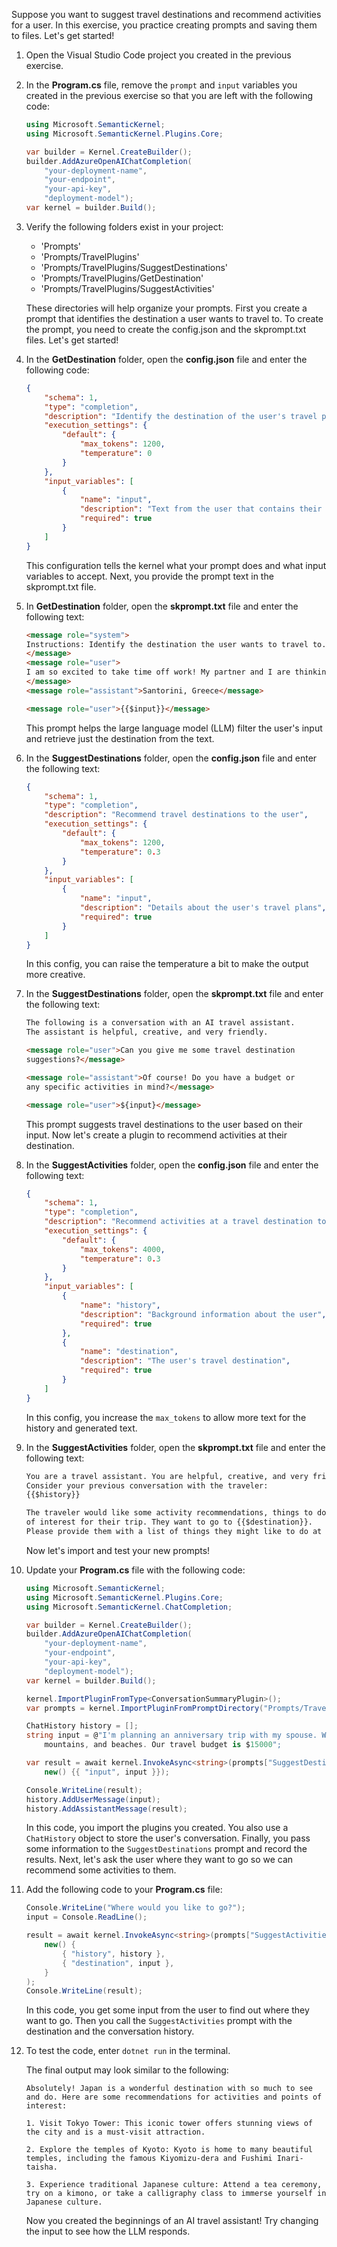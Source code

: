 Suppose you want to suggest travel destinations and recommend activities for a user. In this exercise, you practice creating prompts and saving them to files. Let's get started!

1. Open the Visual Studio Code project you created in the previous exercise.

1. In the **Program.cs** file, remove the `prompt` and `input` variables you created in the previous exercise so that you are left with the following code:

    ```csharp
    using Microsoft.SemanticKernel;
    using Microsoft.SemanticKernel.Plugins.Core;

    var builder = Kernel.CreateBuilder();
    builder.AddAzureOpenAIChatCompletion(
        "your-deployment-name",
        "your-endpoint",
        "your-api-key",
        "deployment-model");
    var kernel = builder.Build();
    ```

1. Verify the following folders exist in your project:

    - 'Prompts'
    - 'Prompts/TravelPlugins'
    - 'Prompts/TravelPlugins/SuggestDestinations'
    - 'Prompts/TravelPlugins/GetDestination'
    - 'Prompts/TravelPlugins/SuggestActivities'

    These directories will help organize your prompts. First you create a prompt that identifies the destination a user wants to travel to. To create the prompt, you need to create the config.json and the skprompt.txt files. Let's get started!

1. In the **GetDestination** folder, open the **config.json** file and enter the following code:

    ```json
    {
        "schema": 1,
        "type": "completion",
        "description": "Identify the destination of the user's travel plans",
        "execution_settings": {
            "default": {
                "max_tokens": 1200,
                "temperature": 0
            }
        },
        "input_variables": [
            {
                "name": "input",
                "description": "Text from the user that contains their travel destination",
                "required": true
            }
        ]
    }
    ```

    This configuration tells the kernel what your prompt does and what input variables to accept. Next, you provide the prompt text in the skprompt.txt file.

1. In **GetDestination** folder, open the **skprompt.txt** file and enter the following text:

    ```html
    <message role="system">
    Instructions: Identify the destination the user wants to travel to.
    </message>
    <message role="user">
    I am so excited to take time off work! My partner and I are thinking about going to Santorini in Greece! I absolutely LOVE Greek food, I can't wait to be some place warm.
    </message>
    <message role="assistant">Santorini, Greece</message>

    <message role="user">{{$input}}</message>
    ```

    This prompt helps the large language model (LLM) filter the user's input and retrieve just the destination from the text.

1. In the **SuggestDestinations** folder, open the **config.json** file and enter the following text:

    ```json
    {
        "schema": 1,
        "type": "completion",
        "description": "Recommend travel destinations to the user",
        "execution_settings": {
            "default": {
                "max_tokens": 1200,
                "temperature": 0.3
            }
        },
        "input_variables": [
            {
                "name": "input",
                "description": "Details about the user's travel plans",
                "required": true
            }
        ]
    }
    ```

    In this config, you can raise the temperature a bit to make the output more creative.

1. In the **SuggestDestinations** folder, open the **skprompt.txt** file and enter the following text:

    ```html
    The following is a conversation with an AI travel assistant. 
    The assistant is helpful, creative, and very friendly.

    <message role="user">Can you give me some travel destination 
    suggestions?</message>

    <message role="assistant">Of course! Do you have a budget or 
    any specific activities in mind?</message>

    <message role="user">${input}</message>
    ```

    This prompt suggests travel destinations to the user based on their input. Now let's create a plugin to recommend activities at their destination.

1. In the **SuggestActivities** folder, open the **config.json** file and enter the following text:

    ```json
    {
        "schema": 1,
        "type": "completion",
        "description": "Recommend activities at a travel destination to the user",
        "execution_settings": {
            "default": {
                "max_tokens": 4000,
                "temperature": 0.3
            }
        },
        "input_variables": [
            {
                "name": "history",
                "description": "Background information about the user",
                "required": true
            },
            {
                "name": "destination",
                "description": "The user's travel destination",
                "required": true
            }
        ]
    }
    ```

    In this config, you increase the `max_tokens` to allow more text for the history and generated text.

1. In the **SuggestActivities** folder, open the **skprompt.txt** file and enter the following text:

    ```html
    You are a travel assistant. You are helpful, creative, and very friendly.
    Consider your previous conversation with the traveler: 
    {{$history}}

    The traveler would like some activity recommendations, things to do, and points 
    of interest for their trip. They want to go to {{$destination}}.
    Please provide them with a list of things they might like to do at their chosen destination.
    ```

    Now let's import and test your new prompts!

1. Update your **Program.cs** file with the following code:

    ```c#
    using Microsoft.SemanticKernel;
    using Microsoft.SemanticKernel.Plugins.Core;
    using Microsoft.SemanticKernel.ChatCompletion;

    var builder = Kernel.CreateBuilder();
    builder.AddAzureOpenAIChatCompletion(
        "your-deployment-name",
        "your-endpoint",
        "your-api-key",
        "deployment-model");
    var kernel = builder.Build();

    kernel.ImportPluginFromType<ConversationSummaryPlugin>();
    var prompts = kernel.ImportPluginFromPromptDirectory("Prompts/TravelPlugins");

    ChatHistory history = [];
    string input = @"I'm planning an anniversary trip with my spouse. We like hiking, 
        mountains, and beaches. Our travel budget is $15000";

    var result = await kernel.InvokeAsync<string>(prompts["SuggestDestinations"],
        new() {{ "input", input }});

    Console.WriteLine(result);
    history.AddUserMessage(input);
    history.AddAssistantMessage(result);
    ```

    In this code, you import the plugins you created. You also use a `ChatHistory` object to store the user's conversation. Finally, you pass some information to the `SuggestDestinations` prompt and record the results. Next, let's ask the user where they want to go so we can recommend some activities to them.

1. Add the following code to your **Program.cs** file:

    ```c#
    Console.WriteLine("Where would you like to go?");
    input = Console.ReadLine();

    result = await kernel.InvokeAsync<string>(prompts["SuggestActivities"],
        new() {
            { "history", history },
            { "destination", input },
        }
    );
    Console.WriteLine(result);
    ```

    In this code, you get some input from the user to find out where they want to go. Then you call the `SuggestActivities` prompt with the destination and the conversation history.

1. To test the code, enter `dotnet run` in the terminal.

    The final output may look similar to the following:

    ```output
    Absolutely! Japan is a wonderful destination with so much to see and do. Here are some recommendations for activities and points of interest:

    1. Visit Tokyo Tower: This iconic tower offers stunning views of the city and is a must-visit attraction.

    2. Explore the temples of Kyoto: Kyoto is home to many beautiful temples, including the famous Kiyomizu-dera and Fushimi Inari-taisha.

    3. Experience traditional Japanese culture: Attend a tea ceremony, try on a kimono, or take a calligraphy class to immerse yourself in Japanese culture.
    ```

    Now you created the beginnings of an AI travel assistant! Try changing the input to see how the LLM responds.
